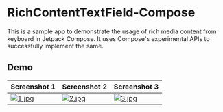 # RichContentTextField-Compose
This is a sample app to demonstrate the usage of rich media content from keyboard in Jetpack Compose. It uses Compose's experimental APIs to successfully implement the same.

## Demo
| Screenshot 1 | Screenshot 2 | Screenshot 3 |
| ------------ | ------------ | ------------ |
| [![1.jpg](https://i.postimg.cc/ZnqSfRnb/1.jpg)](https://postimg.cc/k6LzG7Wz) | [![2.jpg](https://i.postimg.cc/QCMFpjr5/2.jpg)](https://postimg.cc/tZLRbQJC) | [![3.jpg](https://i.postimg.cc/W31NySfc/3.jpg)](https://postimg.cc/VS2Pr98K) |
